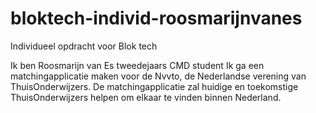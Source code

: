 # bloktech-individ-roosmarijnvanes
Individueel opdracht voor Blok tech

Ik ben Roosmarijn van Es tweedejaars CMD student
Ik ga een matchingapplicatie maken voor de Nvvto, de Nederlandse verening van ThuisOnderwijzers.
De matchingapplicatie zal huidige en toekomstige ThuisOnderwijzers helpen om elkaar te vinden binnen Nederland.
